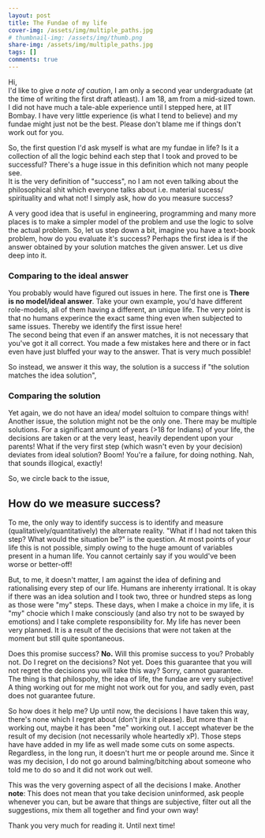 ```yaml
---
layout: post
title: The Fundae of my life
cover-img: /assets/img/multiple_paths.jpg
# thumbnail-img: /assets/img/thumb.png
share-img: /assets/img/multiple_paths.jpg
tags: []
comments: true
---
```


Hi,  
I'd like to give _a note of caution_, I am only a second year undergraduate (at the time of writing the first draft atleast). I am 18, am from a mid-sized town. I did not have much a tale-able experience until I stepped here, at IIT Bombay.
I have very little experience (is what I tend to believe) and my fundae might just not be the best. Please don't blame me if things don't work out for you.

So, the first question I'd ask myself is what are my fundae in life? Is it a collection of all the logic behind each step that I took and proved to be successful? There's a huge issue in this definition which not many people see.  
It is the very definition of "success", no I am not even talking about the philosophical shit which everyone talks about i.e. material sucess/ spirituality and what not! I simply ask, how do you measure success?

A very good idea that is useful in engineering, programming and many more places is to make a simpler model of the problem and use the logic to solve the actual problem. So, let us step down a bit, imagine you have a text-book problem,
how do you evaluate it's success? Perhaps the first idea is if the answer obtained by your solution matches the given answer. Let us dive deep into it.

### Comparing to the ideal answer
You probably would have figured out issues in here. The first one is **There is no model/ideal answer**. Take your own example, you'd have different role-models, all of them having a different, an unique life.
The very point is that no humans experince the exact same thing even when subjected to same issues. Thereby we identify the first issue here!  
The second being that even if an answer matches, it is not necessary that you've got it all correct. You made a few mistakes here and there or in fact even have just bluffed your way to the answer.
That is very much possible!

So instead, we answer it this way, the solution is a success if "the solution matches the idea solution",  
### Comparing the solution
Yet again, we do not have an idea/ model soltuion to compare things with!  
Another issue, the solution might not be the only one. There may be multiple solutions. For a significant amount of years (>18 for Indians) of your life, the decisions are taken or at the very least, heavily dependent upon 
your parents! What if the very first step (which wasn't even by your decision) deviates from ideal solution? Boom! You're a failure, for doing nothing. Nah, that sounds illogical, exactly!

So, we circle back to the issue,
## How do we measure success?

To me, the only way to identify success is to identify and measure (qualitatively/quantitatively) the alternate reality. "What if I had not taken this step? What would the situation be?"
is the question. At most points of your life this is not possible, simply owing to the huge amount of variables present in a human life. You cannot certainly say if you would've been worse
or better-off!

But, to me, it doesn't matter, I am against the idea of defining and rationalising every step of our life. Humans are inherenty irrational. It is okay if there was an idea solution
and I took two, three or hundred steps as long as those were "my" steps. These days, when I make a choice in my life, it is "my" chocie which I make consciously (and also try not
to be swayed by emotions) and I take complete responsibility for. My life has never been very planned. It is a result of the decisions that were not taken at the moment but still
quite spontaneous.

Does this promise success? **No.** Will this promise success to you? Probably not. Do I regret on the decisions? Not yet. Does this guarantee that you will not regret the decisions
 you will take this way? Sorry, cannot guarantee.  
The thing is that philospohy, the idea of life, the fundae are very subjective! A thing working out for me might not work out for you, and sadly even, past does not guarantee future.
 
 So how does it help me? Up until now, the decisions I have taken this way, there's none which I regret about (don't jinx it please). But more than it working out, maybe it has been 
 "me" working out. I accept whatever be the result of my decision (not necessarily whole heartedly xP). Those steps have have added in my life as well made some cuts on some aspects.
 Regardless, in the long run, it doesn't hurt me or people around me. Since it was my decision, I do not go around balming/bitching about someone who told me to do so and it did not
 work out well.
 
 This was the very governing aspect of all the decisions I make.
 Another **note**: This does not mean that you take decision uninformed, ask people whenever you can, but be aware that things are subjective, filter out all the suggestions, mix them
 all together and find your own way!
 
 Thank you very much for reading it.
 Until next time!
